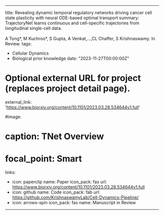 
---
title: Revealing dynamic temporal regulatory networks driving cancer cell state plasticity with neural ODE-based optimal transport
summary: TrajectoryNet learns continuous and cell-specific trajectories from longitudinal single-cell data.<br /><br />A Tong*, M Kuchroo*, S Gupta, A Venkat,...,CL Chaffer, S Krishnaswamy. In Review.
tags:
  - Cellular Dynamics
  - Biological prior knowledge
date: "2023-11-27T00:00:00Z"

# Optional external URL for project (replaces project detail page).
external_link: 'https://www.biorxiv.org/content/10.1101/2023.03.28.534644v1.full'

#image:
#  caption: TNet Overview
#  focal_point: Smart
links:
  - icon: paperclip
    name: Paper
    icon_pack: fas
    url: https://www.biorxiv.org/content/10.1101/2023.03.28.534644v1.full
  - icon: github
    name: Code
    icon_pack: fab
    url: https://github.com/KrishnaswamyLab/Cell-Dynamics-Pipeline/
  - icon: arrows-spin
    icon_pack: fas
    name: Manuscript in Review
---
